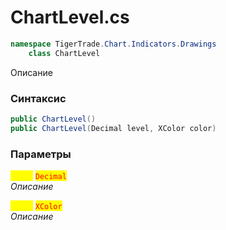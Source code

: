
# ChartLevel.cs
```csharp
namespace TigerTrade.Chart.Indicators.Drawings  
    class ChartLevel
```

Описание

### Синтаксис
```csharp
public ChartLevel()
public ChartLevel(Decimal level, XColor color)
```

### Параметры  
<mark style="color:yellow;">**`level`**</mark> <mark style="color:red;">`Decimal`</mark>  
 *Описание*  
  
<mark style="color:yellow;">**`color`**</mark> <mark style="color:red;">`XColor`</mark>  
 *Описание*  
  

                    
                    